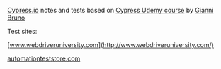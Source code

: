 [Cypress.io](https://www.cypress.io/) notes and tests based on [Cypress Udemy course](https://www.udemy.com/course/cypress-io-master-class/) by [Gianni Bruno](https://www.udemy.com/user/gianni-bruno-2/)

Test sites:

[www.webdriveruniversity.com](http://www.webdriveruniversity.com/)

[automationteststore.com](automationteststore.com)

